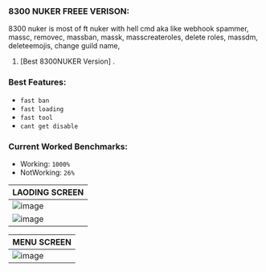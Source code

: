 ### 8300  NUKER FREEE VERISON:
8300 nuker is most of ft nuker with hell cmd aka like  webhook spammer, massc, removec, massban, massk, masscreateroles, delete roles, massdm, deleteemojis, change guild name,


1. [Best 8300NUKER Version] .

### Best Features:
* `fast ban`
* `fast loading`
* `fast tool`
* `cant get disable`

### Current Worked Benchmarks:
- Working: `1000%`
- NotWorking: `26%`


| LAODING SCREEN| 
| ------------- | 
| ![image](https://cdn.discordapp.com/attachments/832960560562831391/837564540224798750/unknown.png) |
| ![image](https://cdn.discordapp.com/attachments/832960560562831391/837564111335981096/unknown.png) |

| MENU SCREEN   | 
| ------------- | 
| ![image](https://cdn.discordapp.com/attachments/832960560562831391/837564816116940830/unknown.png) |


